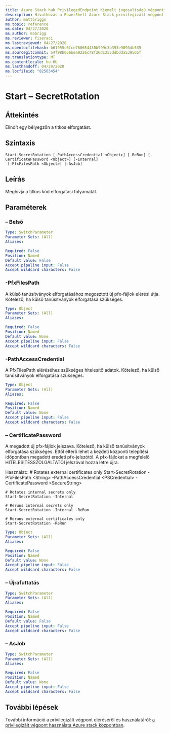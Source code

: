 ```yaml
---
title: Azure Stack hub PrivilegedEndpoint Kiemelt jogosultságú végpontja
description: Hivatkozás a PowerShell Azure Stack privilegizált végpont – Bezárás – PrivilegedEndpoint
author: mattbriggs
ms.topic: reference
ms.date: 04/27/2020
ms.author: mabrigg
ms.reviewer: fiseraci
ms.lastreviewed: 04/27/2020
ms.openlocfilehash: b61955c6fce760654430b999c3b393e9093db535
ms.sourcegitcommit: 54f98b666bea9226c78f26dc255ddbdda539565f
ms.translationtype: MT
ms.contentlocale: hu-HU
ms.lasthandoff: 04/29/2020
ms.locfileid: "82563454"
---
```

# <a name="start-secretrotation"></a>Start – SecretRotation

## <a name="synopsis"></a>Áttekintés
Elindít egy bélyegzőn a titkos elforgatást.

## <a name="syntax"></a>Szintaxis

```
Start-SecretRotation [-PathAccessCredential <Object>] [-ReRun] [-CertificatePassword <Object>] [-Internal]
 [-PfxFilesPath <Object>] [-AsJob]
```

## <a name="description"></a>Leírás
Meghívja a titkos kód elforgatási folyamatát.

## <a name="parameters"></a>Paraméterek

### <a name="-internal"></a>– Belső
 

```yaml
Type: SwitchParameter
Parameter Sets: (All)
Aliases:

Required: False
Position: Named
Default value: False
Accept pipeline input: False
Accept wildcard characters: False
```

### <a name="-pfxfilespath"></a>-PfxFilesPath
A külső tanúsítványok elforgatásához megosztott új pfx-fájlok elérési útja.
Kötelező, ha külső tanúsítványok elforgatása szükséges.

```yaml
Type: Object
Parameter Sets: (All)
Aliases:

Required: False
Position: Named
Default value: None
Accept pipeline input: False
Accept wildcard characters: False
```

### <a name="-pathaccesscredential"></a>-PathAccessCredential
A PfxFilesPath eléréséhez szükséges hitelesítő adatok.
Kötelező, ha külső tanúsítványok elforgatása szükséges.

```yaml
Type: Object
Parameter Sets: (All)
Aliases:

Required: False
Position: Named
Default value: None
Accept pipeline input: False
Accept wildcard characters: False
```

### <a name="-certificatepassword"></a>– CertificatePassword
A megadott új pfx-fájlok jelszava.
Kötelező, ha külső tanúsítványok elforgatása szükséges.
Ettől eltérő lehet a kezdeti központi telepítési időpontban megadott eredeti pfx-jelszótól.
A pfx-fájlokat a megfelelő HITELESÍTÉSSZOLGÁLTATÓI jelszóval hozza létre újra.

Használat::
    # Rotates external certificates only
    Start-SecretRotation -PfxFilesPath \<String\> -PathAccessCredential \<PSCredential\> -CertificatePassword \<SecureString\>

    # Rotates internal secrets only
    Start-SecretRotation -Internal  

    # Reruns internal secrets only
    Start-SecretRotation -Internal -ReRun 

    # Reruns external certificates only
    Start-SecretRotation -ReRun

```yaml
Type: Object
Parameter Sets: (All)
Aliases:

Required: False
Position: Named
Default value: None
Accept pipeline input: False
Accept wildcard characters: False
```

### <a name="-rerun"></a>– Újrafuttatás
 

```yaml
Type: SwitchParameter
Parameter Sets: (All)
Aliases:

Required: False
Position: Named
Default value: False
Accept pipeline input: False
Accept wildcard characters: False
```

### <a name="-asjob"></a>– AsJob


```yaml
Type: SwitchParameter
Parameter Sets: (All)
Aliases:

Required: False
Position: Named
Default value: None
Accept pipeline input: False
Accept wildcard characters: False
```

## <a name="next-steps"></a>További lépések

További információ a privilegizált végpont eléréséről és használatáról: [a privilegizált végpont használata Azure stack központban](https://docs.microsoft.com/azure-stack/operator/azure-stack-privileged-endpoint).